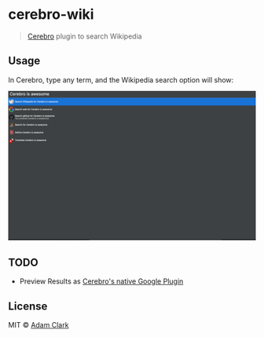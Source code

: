 # cerebro-wiki

> [Cerebro](https://cerebroapp.com) plugin to search Wikipedia

## Usage

In Cerebro, type any term, and the Wikipedia search option will show:

![Sample](screenshot.png)

## TODO

- Preview Results as [Cerebro's native Google Plugin](https://github.com/KELiON/cerebro/blob/master/app/main/plugins/core/google/index.js)

## License

MIT © [Adam Clark](https://github.com/adamclark64)
